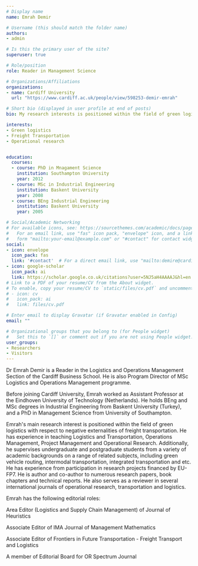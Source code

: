```yaml
---
# Display name
name: Emrah Demir

# Username (this should match the folder name)
authors:
- admin

# Is this the primary user of the site?
superuser: true

# Role/position
role: Reader in Management Science

# Organizations/Affiliations
organizations:
- name: Cardiff University
  url: "https://www.cardiff.ac.uk/people/view/598253-demir-emrah"

# Short bio (displayed in user profile at end of posts)
bio: My research interests is positioned within the field of green logistics with respect to negative externalities of freight transportation. 

interests:
- Green logistics
- Freight Transportation
- Operational research


education:
  courses:
  - course: PhD in Mnagament Science
    institution: Southampton University
    year: 2012
  - course: MSc in Industrial Engineering
    institution: Baskent University
    year: 2008
  - course: BEng Industrial Engineering
    institution: Baskent University
    year: 2005

# Social/Academic Networking
# For available icons, see: https://sourcethemes.com/academic/docs/page-builder/#icons
#   For an email link, use "fas" icon pack, "envelope" icon, and a link in the
#   form "mailto:your-email@example.com" or "#contact" for contact widget.
social:
- icon: envelope
  icon_pack: fas
  link: '#contact'  # For a direct email link, use "mailto:demire@cardiff.ac.uk".
- icon: google-scholar
  icon_pack: ai
  link: https://scholar.google.co.uk/citations?user=5NJ5aH4AAAAJ&hl=en
# Link to a PDF of your resume/CV from the About widget.
# To enable, copy your resume/CV to `static/files/cv.pdf` and uncomment the lines below.
# - icon: cv
#   icon_pack: ai
#   link: files/cv.pdf

# Enter email to display Gravatar (if Gravatar enabled in Config)
email: ""

# Organizational groups that you belong to (for People widget)
#   Set this to `[]` or comment out if you are not using People widget.
user_groups:
- Researchers
- Visitors
---
```


Dr Emrah Demir is a Reader in the Logistics and Operations Management Section of the Cardiff Business School. He is also Program Director of MSc Logistics and Operations Management programme.

Before joining Cardiff University, Emrah worked as Assistant Professor at the Eindhoven University of Technology (Netherlands). He holds BEng and MSc degrees in Industrial Engineering from Baskent University (Turkey), and a PhD in Management Science from University of Southampton.

Emrah's main research interest is positioned within the field of green logistics with respect to negative externalities of freight transportation. He has experience in teaching Logistics and Transportation, Operations Management, Project Management and Operational Research. Additionally, he supervises undergraduate and postgraduate students from a variety of academic backgrounds on a range of related subjects, including green vehicle routing, intermodal transportation, integrated transportation and etc. He has experience from participation in research projects financed by EU-FP7. He is author and co-author to numerous research papers, book chapters and technical reports. He also serves as a reviewer in several international journals of operational research, transportation and logistics.

Emrah has the following editorial roles:

Area Editor (Logistics and Supply Chain Management) of Journal of Heuristics

Associate Editor of IMA Journal of Management Mathematics

Associate Editor of Frontiers in Future Transportation - Freight Transport and Logistics

A member of Editorial Board for OR Spectrum Journal
